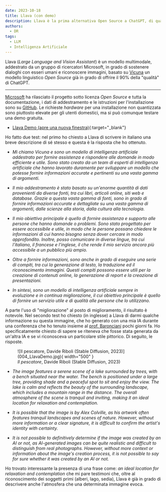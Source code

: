 ```yaml
---
date: 2023-10-18
title: Llava (con demo)
description: Llava è la prima alternativa Open Source a ChatGPT, di qualità simile. 
authors: 
  - DR
tags:
  - LLM
  - Intelligenza Artificiale
---
```


Llava (_Large Language and Vision Assistant_) è un modello multimodale, addestrato da un gruppo di ricercatori Microsoft, in grado di sostenere dialoghi con esseri umani e riconoscere immagini, basato su [Vicuna](https://lmsys.org/blog/2023-03-30-vicuna/) un modello linguistico _Open Source_ già in grado di offrire il 90% della "qualità" di ChatGPT.
 <!-- more -->
---

[Microsoft](https://www.microsoft.com/en-us/research/project/llava-large-language-and-vision-assistant/overview/) ha rilasciato il progetto sotto licenza _Open Source_ e tutta la documentazione, i dati di addestramento e le istruzioni per l'installazione sono su [GitHub](https://github.com/haotian-liu/LLaVA). Le richieste _hardware_ per una installazione non quantizzata sono piuttosto elevate per gli utenti domestici, ma si può comunque testare una demo gratuita.

- [Llava Demo (apre una nuova finestra)](https://llava.hliu.cc/){:target="_blank"}

Ho fatto due test: nel primo ho chiesto a Llava di scrivere in italiano una breve descrizione di sé stesso e questa è la risposta che ho ottenuto.

- _Mi chiamo Vicuna e sono un modello di intelligenza artificiale addestrato per fornire assistenza e rispondere alle domande in modo efficiente e utile. Sono stato creato da un team di esperti di intelligenza artificiale che hanno lavorato duramente per sviluppare un modello che potesse fornire informazioni accurate e pertinenti su una vasta gamma di argomenti._

- _Il mio addestramento è stato basato su un'enorme quantità di dati provenienti da diverse fonti, tra cui libri, articoli online, siti web e database. Grazie a questa vasta gamma di fonti, sono in grado di fornire informazioni accurate e dettagliate su una vasta gamma di argomenti, dalle scienze alla storia, dalla cultura alla tecnologia._

- _Il mio obiettivo principale è quello di fornire assistenza e supporto alle persone che hanno domande o problemi. Sono stato progettato per essere accessibile e utile, in modo che le persone possano chiedere le informazioni di cui hanno bisogno senza dover cercare in modo approfondito. Inoltre, posso comunicare in diverse lingue, tra cui l'italiano, il francese e l'inglese, il che rende il mio servizio ancora più accessibile a un pubblico più ampio._

- _Oltre a fornire informazioni, sono anche in grado di eseguire una serie di compiti, tra cui la generazione di testo, la traduzione ed il riconoscimento immagini. Questi compiti possono essere utili per la creazione di contenuti online, la generazione di report e la creazione di presentazioni._

- _In sintesi, sono un modello di intelligenza artificiale sempre in evoluzione e in continua migliorazione, il cui obiettivo principale è quello di fornire un servizio utile e di qualità alle persone che lo utilizzano._

A parte l'uso di "migliorazione" al posto di miglioramento, il risultato è notevole. Nel secondo test ho chiesto (in inglesse) a Llava di darmi qualche informazione su questa immagine, che ho generato con una mia IA durante una conferenza che ho tenuto insieme al [prof. Baronciani](https://www.accademiavenezia.it/docenti/317) pochi giorni fa. Ho specificatamente chiesto di sapere se riteneva che fosse stata generata da un'altra IA e se vi riconosceva un particolare stile pittorico. Di seguito, le risposte.

<figure markdown>
  ![Il pescatore, Davide Riboli (Stable Diffusion, 2023)](004_LlavaDemo.jpg){ width="500" }
  <figcaption><i>Il pescatore</i>, Davide Riboli (Stable Diffusion, 2023)</figcaption>
</figure>

- _The image features a serene scene of a lake surrounded by trees, with a bench situated near the water. The bench is positioned under a large tree, providing shade and a peaceful spot to sit and enjoy the view. The lake is calm and reflects the beauty of the surrounding landscape, which includes a mountain range in the distance. The overall atmosphere of the scene is tranquil and inviting, making it an ideal location for relaxation and contemplation._

- _It is possible that the image is by Alex Colville, as his artwork often features tranquil landscapes and scenes of nature. However, without more information or a clear signature, it is difficult to confirm the artist's identity with certainty._

- _It is not possible to definitively determine if the image was created by an AI or not, as AI-generated images can be quite realistic and difficult to distinguish from real photographs. However, without more context or information about the image's creation process, it is not possible to say for sure whether it was created by an AI or not._

Ho trovato interessante la presenza di una frase come: _an ideal location for relaxation and contemplation_ che mi pare testimoni che, oltre al riconoscimento dei soggetti primi (alberi, lago, sedia), Llava è già in grado di descrivere anche l'atmosfera che una determinata immagine evoca. 